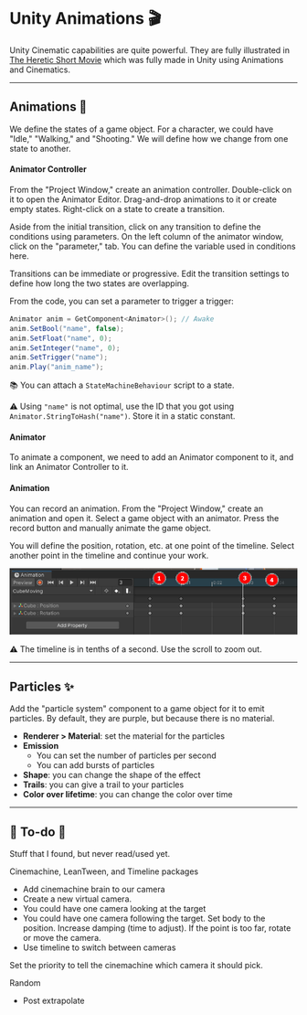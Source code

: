 # Unity Animations 🎬

<div class="row row-cols-lg-2"><div>

Unity Cinematic capabilities are quite powerful. They are fully illustrated in [The Heretic Short Movie](https://www.youtube.com/watch?v=iQZobAhgayA) which was fully made in Unity using Animations and Cinematics.
</div><div>
</div></div>

<hr class="sep-both">

## Animations 🚸

<div class="row row-cols-lg-2"><div>

We define the states of a game object. For a character, we could have "Idle," "Walking," and "Shooting." We will define how we change from one state to another.

#### Animator Controller

From the "Project Window," create an animation controller. Double-click on it to open the Animator Editor. Drag-and-drop animations to it or create empty states. Right-click on a state to create a transition.

Aside from the initial transition, click on any transition to define the conditions using parameters. On the left column of the animator window, click on the "parameter," tab. You can define the variable used in conditions here.

Transitions can be immediate or progressive. Edit the transition settings to define how long the two states are overlapping.

From the code, you can set a parameter to trigger a trigger:

```cs
Animator anim = GetComponent<Animator>(); // Awake
anim.SetBool("name", false);
anim.SetFloat("name", 0);
anim.SetInteger("name", 0);
anim.SetTrigger("name");
anim.Play("anim_name");
```

📚 You can attach a `StateMachineBehaviour` script to a state.

⚠️ Using `"name"` is not optimal, use the ID that you got using `Animator.StringToHash("name")`. Store it in a static constant.
</div><div>

#### Animator

To animate a component, we need to add an Animator component to it, and link an Animator Controller to it.

#### Animation

You can record an animation. From the "Project Window," create an animation and open it. Select a game object with an animator. Press the record button and manually animate the game object.

You will define the position, rotation, etc. at one point of the timeline. Select another point in the timeline and continue your work.

![Animation Timeline](_images/animation.png)

⚠️ The timeline is in tenths of a second. Use the scroll to zoom out.
</div></div>

<hr class="sep-both">

## Particles ✨

<div class="row row-cols-lg-2"><div>

Add the "particle system" component to a game object for it to emit particles. By default, they are purple, but because there is no material.

* **Renderer > Material**: set the material for the particles
* **Emission**
    * You can set the number of particles per second
    * You can add bursts of particles
* **Shape**: you can change the shape of the effect
* **Trails**: you can give a trail to your particles
* **Color over lifetime**: you can change the color over time
</div><div>
</div></div>

<hr class="sep-both">

## 👻 To-do 👻

Stuff that I found, but never read/used yet.

<div class="row row-cols-lg-2"><div>

Cinemachine, LeanTween, and Timeline packages

* Add cinemachine brain to our camera
* Create a new virtual camera.
* You could have one camera looking at the target
* You could have one camera following the target. Set body to the position. Increase damping (time to adjust). If the point is too far, rotate or move the camera.
* Use timeline to switch between cameras

Set the priority to tell the cinemachine which camera it should pick.
</div><div>

Random

* Post extrapolate
</div></div>